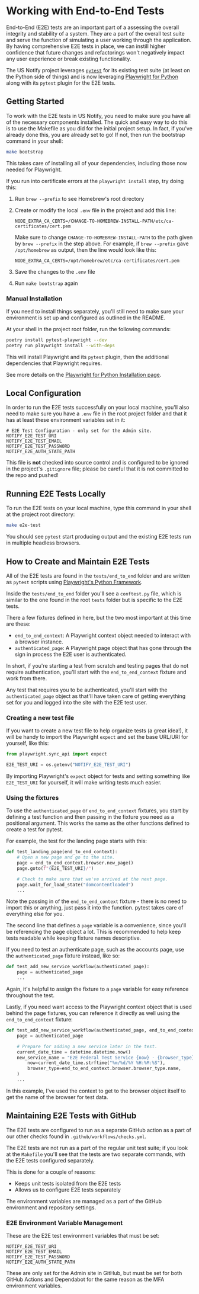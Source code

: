 # Working with End-to-End Tests

End-to-End (E2E) tests are an important part of a assessing the overall
integrity and stability of a system.  They are a part of the overall
test suite and serve the function of simulating a user working through
the application.  By having comprehensive E2E tests in place, we can
instill higher confidence that future changes and refactorings won't
negatively impact any user experience or break existing functionality.

The US Notify project leverages [`pytest`](https://pytest.org/) for its
existing test suite (at least on the Python side of things) and is now
leveraging [Playwright for Python](https://playwright.dev/python/)
along with its `pytest` plugin for the E2E tests.


## Getting Started

To work with the E2E tests in US Notify, you need to make sure you have
all of the necessary components installed.  The quick and easy way to do
this is to use the Makefile as you did for the initial project setup. In
fact, if you've already done this, you are already set to go!  If not,
then run the bootstrap command in your shell:

```sh
make bootstrap
```

This takes care of installing all of your dependencies, including those
now needed for Playwright.

If you run into certificate errors at the `playwright install` step, try
doing this:

1. Run `brew --prefix` to see Homebrew's root directory

1. Create or modify the local `.env` file in the project and add this
   line:

   `NODE_EXTRA_CA_CERTS=/CHANGE-TO-HOMEBREW-INSTALL-PATH/etc/ca-certificates/cert.pem`

   Make sure to change `CHANGE-TO-HOMEBREW-INSTALL-PATH` to the path
   given by `brew --prefix` in the step above.  For example, if `brew --prefix`
   gave `/opt/homebrew` as output, then the line would look like this:

   `NODE_EXTRA_CA_CERTS=/opt/homebrew/etc/ca-certificates/cert.pem`

1. Save the changes to the `.env` file

1. Run `make bootstrap` again


### Manual Installation

If you need to install things separately, you'll still need to make sure
your environment is set up and configured as outlined in the README.

At your shell in the project root folder, run the following commands:

```sh
poetry install pytest-playwright --dev
poetry run playwright install --with-deps
```

This will install Playwright and its `pytest` plugin, then the
additional dependencies that Playwright requires.

See more details on the
[Playwright for Python Installation page](https://playwright.dev/python/docs/intro).


## Local Configuration

In order to run the E2E tests successfully on your local machine, you'll
also need to make sure you have a `.env` file in the root project folder
and that it has at least these environment variables set in it:

```
# E2E Test Configuration - only set for the Admin site.
NOTIFY_E2E_TEST_URI
NOTIFY_E2E_TEST_EMAIL
NOTIFY_E2E_TEST_PASSWORD
NOTIFY_E2E_AUTH_STATE_PATH
```

This file is **not** checked into source control and is configured to be
ignored in the project's `.gitignore` file; please be careful that it is
not committed to the repo and pushed!


## Running E2E Tests Locally

To run the E2E tests on your local machine, type this command in your
shell at the project root directory:

```sh
make e2e-test
```

You should see `pytest` start producing output and the existing E2E
tests run in multiple headless browsers.


## How to Create and Maintain E2E Tests

All of the E2E tests are found in the `tests/end_to_end` folder and are
written as `pytest` scripts using
[Playwright's Python Framework](https://playwright.dev/python/docs/writing-tests).

Inside the `tests/end_to_end` folder you'll see a `conftest.py` file,
which is similar to the one found in the root `tests` folder but is
specific to the E2E tests.

There a few fixtures defined in here, but the two most important at this
time are these:

- `end_to_end_context`:  A Playwright context object needed to interact
  with a browser instance.
- `authenticated_page`:  A Playwright page object that has gone through
  the sign in process the E2E user is authenticated.

In short, if you're starting a test from scratch and testing pages that
do not require authentication, you'll start with the
`end_to_end_context` fixture and work from there.

Any test that requires you to be authenticated, you'll start with the
`authenticated_page` object as that'll have taken care of getting
everything set for you and logged into the site with the E2E test user.


### Creating a new test file

If you want to create a new test file to help organize tests (a great
idea!), it will be handy to import the Playwright `expect` and set the
base URL/URI for yourself, like this:

```python
from playwright.sync_api import expect

E2E_TEST_URI = os.getenv("NOTIFY_E2E_TEST_URI")
```

By importing Playwright's `expect` object for tests and setting
something like `E2E_TEST_URI` for yourself, it will make writing tests
much easier.


### Using the fixtures

To use the `authenticated_page` or `end_to_end_context` fixtures, you
start by defining a test function and then passing in the fixture you
need as a positional argument.  This works the same as the other
functions defined to create a test for pytest.

For example, the test for the landing page starts with this:

```python
def test_landing_page(end_to_end_context):
    # Open a new page and go to the site.
    page = end_to_end_context.browser.new_page()
    page.goto(f"{E2E_TEST_URI}/")

    # Check to make sure that we've arrived at the next page.
    page.wait_for_load_state("domcontentloaded")
    ...
```

Note the passing in of the `end_to_end_context` fixture - there is no
need to import this or anything, just pass it into the function.  pytest
takes care of everything else for you.

The second line that defines a `page` variable is a convenience, since
you'll be referencing the page object a lot.  This is recommended to
help keep tests readable while keeping fixture names descriptive.

If you need to test an authenticate page, such as the accounts page,
use the `authenticated_page` fixture instead, like so:

```python
def test_add_new_service_workflow(authenticated_page):
    page = authenticated_page
    ...
```

Again, it's helpful to assign the fixture to a `page` variable for easy
reference throughout the test.

Lastly, if you need want access to the Playwright context object that is
used behind the page fixtures, you can reference it directly as well
using the `end_to_end_context` fixture:

```python
def test_add_new_service_workflow(authenticated_page, end_to_end_context):
    page = authenticated_page

    # Prepare for adding a new service later in the test.
    current_date_time = datetime.datetime.now()
    new_service_name = "E2E Federal Test Service {now} - {browser_type}".format(
        now=current_date_time.strftime("%m/%d/%Y %H:%M:%S"),
        browser_type=end_to_end_context.browser.browser_type.name,
    )
    ...
```

In this example, I've used the context to get to the browser object
itself to get the name of the browser for test data.


## Maintaining E2E Tests with GitHub

The E2E tests are configured to run as a separate GitHub action as a
part of our other checks found in `.github/workflows/checks.yml`.

The E2E tests are not run as a part of the regular unit test suite; if
you look at the `Makefile` you'll see that the tests are two separate
commands, with the E2E tests configured separately.

This is done for a couple of reasons:

- Keeps unit tests isolated from the E2E tests
- Allows us to configure E2E tests separately

The environment variables are managed as a part of the GitHub
environment and repository settings.


### E2E Environment Variable Management

These are the E2E test environment variables that must be set:

```
NOTIFY_E2E_TEST_URI
NOTIFY_E2E_TEST_EMAIL
NOTIFY_E2E_TEST_PASSWORD
NOTIFY_E2E_AUTH_STATE_PATH
```

These are only set for the Admin site in GitHub, but must be set
for both GitHub Actions and Dependabot for the same reason as
the MFA environment variables.
